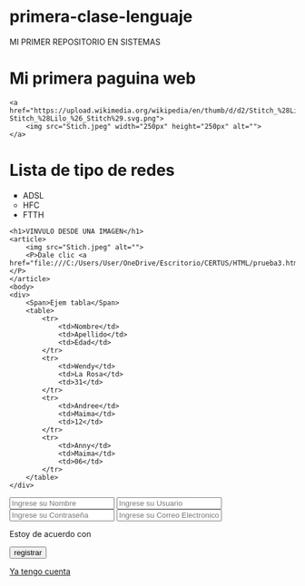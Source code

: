 # primera-clase-lenguaje
MI PRIMER REPOSITORIO EN SISTEMAS
<!DOCTYPE html>
<html lang="en">
<head>
    <meta charset="UTF-8">
    <meta name="viewport" content="width=device-width, initial-scale=1.0">
    <title>WENDY</title>
</head>
<body>
    <h1>Mi primera paguina web</h1>
  <body>

    <a href="https://upload.wikimedia.org/wikipedia/en/thumb/d/d2/Stitch_%28Lilo_%26_Stitch%29.svg/640px-Stitch_%28Lilo_%26_Stitch%29.svg.png">
        <img src="Stich.jpeg" width="250px" height="250px" alt="">
    </a>
    
</body>
<body>
    <h1>Lista de tipo de redes</h1>
    <ul>
        <li type="square">ADSL</li>
        <li type="circle">HFC</li>
        <li>FTTH</li>
    </ul>

</body>
<body>

    <h1>VINVULO DESDE UNA IMAGEN</h1>
    <article>
        <img src="Stich.jpeg" alt="">
        <P>Dale clic <a href="file:///C:/Users/User/OneDrive/Escritorio/CERTUS/HTML/prueba3.html">aqui</a></P>
    </article>
    <body>
    <div>
        <Span>Ejem tabla</Span>
        <table>
            <tr>
                <td>Nombre</td>
                <td>Apellido</td>
                <td>Edad</td>
            </tr>
            <tr>
                <td>Wendy</td>
                <td>La Rosa</td>
                <td>31</td>
            </tr>
            <tr>
                <td>Andree</td>
                <td>Maima</td>
                <td>12</td>
            </tr>
            <tr>
                <td>Anny</td>
                <td>Maima</td>
                <td>06</td>
            </tr>
        </table>
    </div>
</body>
<body>
    <SEction>
        <Input type="text" name="nombres" id="nombres" placeholder="Ingrese su Nombre">
        <Input type="text" name="usuario" id="nombres" placeholder="Ingrese su Usuario">
        <Input type="password" name="contraseña" id="nombres" placeholder="Ingrese su Contraseña">
        <Input type="text" name="correo electronico" id="nombres" placeholder="Ingrese su Correo Electronico">
        <p>Estoy de acuerdo con <a href="Terminos y Condiciones"></a></p>
        <input type="submit" value="registrar">
        <p><a href="#">Ya tengo cuenta</a></p>
</SEction>

</body>
</html>

